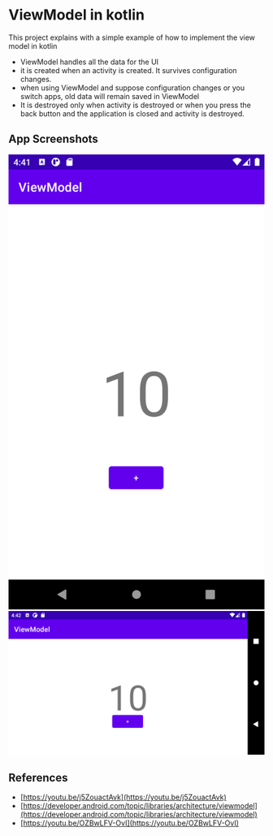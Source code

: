 # ViewModel in kotlin

This project explains with a simple example of how to implement the view model in kotlin

- ViewModel handles all the data for the UI
- it is created when an activity is created. It survives configuration changes.
- when using ViewModel and suppose configuration changes or you switch apps, old data will remain
  saved in ViewModel
- It is destroyed only when activity is destroyed or when you press the back button and the application
  is closed and activity is destroyed.

## App Screenshots

![potrait](https://github.com/abhineshchandra1234/ViewModelApp/blob/master/images/potrait.png)
![landscape](https://github.com/abhineshchandra1234/ViewModelApp/blob/master/images/landscape.png)

## References

- [https://youtu.be/j5ZouactAvk](https://youtu.be/j5ZouactAvk)
- [https://developer.android.com/topic/libraries/architecture/viewmodel](https://developer.android.com/topic/libraries/architecture/viewmodel)
- [https://youtu.be/OZBwLFV-OvI](https://youtu.be/OZBwLFV-OvI)

